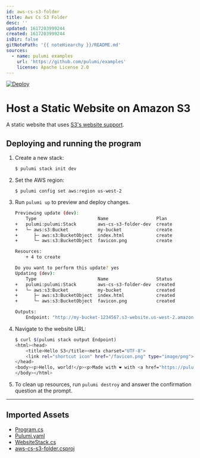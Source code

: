 ```yaml
---
id: aws-cs-s3-folder
title: Aws Cs S3 Folder
desc: ''
updated: 1617203999244
created: 1617203999244
isDir: false
gitNotePath: '{{ noteHiearchy }}/README.md'
sources:
  - name: pulumi examples
    url: 'https://github.com/pulumi/examples'
    license: Apache License 2.0
---
```

[![Deploy](https://get.pulumi.com/new/button.svg)](https://app.pulumi.com/new)

# Host a Static Website on Amazon S3

A static website that uses [S3's website support](https://docs.aws.amazon.com/AmazonS3/latest/dev/WebsiteHosting.html).

## Deploying and running the program

1. Create a new stack:

   ```bash
   $ pulumi stack init dev
   ```

2. Set the AWS region:

   ```
   $ pulumi config set aws:region us-west-2
   ```

3. Run `pulumi up` to preview and deploy changes.

   ```bash
   Previewing update (dev):
       Type                       Name                  Plan       
   +   pulumi:pulumi:Stack        aws-cs-s3-folder-dev  create     
   +   └─ aws:s3:Bucket           my-bucket             create     
   +      ├─ aws:s3:BucketObject  index.html            create     
   +      └─ aws:s3:BucketObject  favicon.png           create     

   Resources:
       + 4 to create

   Do you want to perform this update? yes
   Updating (dev):
       Type                       Name                  Status      
   +   pulumi:pulumi:Stack        aws-cs-s3-folder-dev  created     
   +   └─ aws:s3:Bucket           my-bucket             created     
   +      ├─ aws:s3:BucketObject  index.html            created     
   +      └─ aws:s3:BucketObject  favicon.png           created     

   Outputs:
       Endpoint: "http://my-bucket-1234567.s3-website.us-west-2.amazonaws.com"
   ```

4. Navigate to the website URL:

   ```bash
   $ curl $(pulumi stack output Endpoint)
   <html><head>
       <title>Hello S3</title><meta charset="UTF-8">
       <link rel="shortcut icon" href="/favicon.png" type="image/png">
   </head>
   <body><p>Hello, world!</p><p>Made with ❤️ with <a href="https://pulumi.com">Pulumi</a></p>
   </body></html>
   ```

5. To clean up resources, run `pulumi destroy` and answer the confirmation question at the prompt.

* * *

## Imported Assets

- [Program.cs](/assets/program.cs)
- [Pulumi.yaml](/assets/pulumi.yaml)
- [WebsiteStack.cs](/assets/websitestack.cs)
- [aws-cs-s3-folder.csproj](/assets/aws-cs-s3-folder.csproj)

